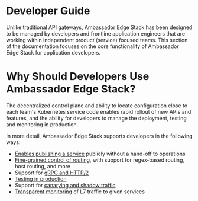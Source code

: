 # Developer Guide

Unlike traditional API gateways, Ambassador Edge Stack has been designed to be managed by developers and frontline application engineers that are working within independent product (service) focused teams. This section of the documentation focuses on the core functionality of Ambassador Edge Stack for application developers.

# Why Should Developers Use Ambassador Edge Stack?

The decentralized control plane and ability to locate configuration close to each team's Kubernetes service code enables rapid rollout of new APIs and features, and the ability for developers to manage the deployment, testing and monitoring in production.

In more detail, Ambassador Edge Stack supports developers in the following ways:

* [Enables publishing a service](/concepts/developers) publicly without a hand-off to operations
* [Fine-grained control of routing](/concepts/developers), with support for regex-based routing, host routing, and more
* Support for [gRPC and HTTP/2](/user-guide/grpc)
* [Testing in production](/docs/dev-guide/test-in-prod)
* Support for [canarying and shadow traffic](/docs/dev-guide/canary-release-concepts)
* [Transparent monitoring](/reference/statistics) of L7 traffic to given services
